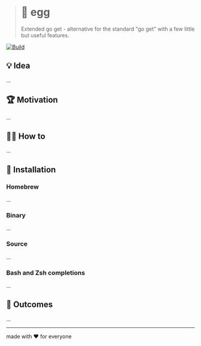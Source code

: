 > # 🐣 egg
>
> Extended go get - alternative for the standard "go get" with a few little but useful features.

[![Build][build.icon]][build.page]

## 💡 Idea

...

## 🏆 Motivation

...

## 🤼‍♂️ How to

...

## 🧩 Installation

### Homebrew

...

### Binary

...

### Source

...

### Bash and Zsh completions

...

## 🤲 Outcomes

...

---

made with ❤️ for everyone

[build.icon]:       https://travis-ci.org/kamilsk/egg.svg?branch=master
[build.page]:       https://travis-ci.org/kamilsk/egg

[promo.page]:       https://github.com/kamilsk/egg
